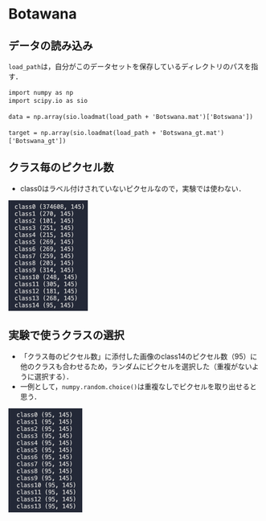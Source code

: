 # Botawana

## データの読み込み
`load_path`は，自分がこのデータセットを保存しているディレクトリのパスを指す．
```
import numpy as np
import scipy.io as sio

data = np.array(sio.loadmat(load_path + 'Botswana.mat')['Botswana'])

target = np.array(sio.loadmat(load_path + 'Botswana_gt.mat')['Botswana_gt'])
```

## クラス毎のピクセル数
- class0はラベル付けされていないピクセルなので，実験では使わない．

![pic](./figs/bw_class.png)


## 実験で使うクラスの選択
- 「クラス毎のピクセル数」に添付した画像のclass14のピクセル数（95）に他のクラスも合わせるため，ランダムにピクセルを選択した（重複がないように選択する）．
- 一例として，`numpy.random.choice()`は重複なしでピクセルを取り出せると思う．


![pic](./figs/use_bw_class.png)

